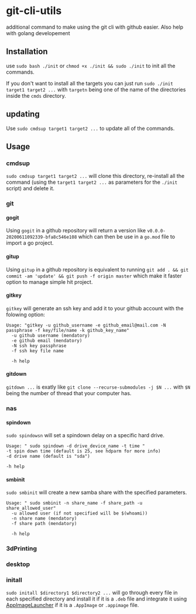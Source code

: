 # git-cli-utils
additional command to make using the git cli with github easier. Also help with golang developement

## Installation

use `sudo bash ./init` or `chmod +x ./init && sudo ./init` to init all the commands.

If you don't want to install all the targets you can just run `sudo ./init target1 target2 ...` with `targetn` being one of the name of the directories inside the `cmds` directory.

## updating

Use `sudo cmdsup target1 target2 ...` to update all of the commands.

## Usage

### cmdsup

`sudo cmdsup target1 target2 ...` will clone this directory, re-install all the command (using the `target1 target2 ...` as parameters for the `./init` script) and delete it.

### git

#### gogit

Using `gogit` in a github repository will return a version like `v0.0.0-20200611092339-bfa8c546e108` which can then be use in a `go.mod` file to import a go project.

#### gitup

Using  `gitup` in a github repository is equivalent to running `git add . && git commit -am 'update' && git push -f origin master` which make it faster option to manage simple hit project.

#### gitkey

`gitkey` will generate an ssh key and add it to your github account with the folowing option:

```
Usage: "gitkey -u github_username -e github_email@mail.com -N passphrase -f key/file/name -k github_key_name"
  -u github username (mendatory)
  -e github email (mendatory)
  -N ssh key passphrase
  -f ssh key file name

  -h help
```

#### gitdown

`gitdown ...` is exatly like `git clone --recurse-submodules -j $N ...` with `$N` being the number of thread that your computer has.

### nas

#### spindown

`sudo spindowsn` will set a spindown delay on a specific hard drive.

```
Usage: " sudo spindown -d drive_device_name -t time "
-t spin down time (default is 25, see hdparm for more info)
-d drive name (default is "sda")

-h help
```

#### smbinit

`sudo smbinit` will create a new samba share with the specified parameters.

```
Usage: " sudo smbinit -n share_name -f share_path -u share_allowed_user"
  -u allowed user (if not specified will be $(whoami))
  -n share name (mendatory)
  -f share path (mendatory)

  -h help
```

### 3dPrinting



### desktop

### initall

`sudo initall $directory1 $directory2 ...` will go through every file in each specified directory and install it if it is a `.deb` file and integrate it using [AppImageLauncher](https://github.com/TheAssassin/AppImageLauncher) if it is a `.AppImage` or `.appimage` file.
